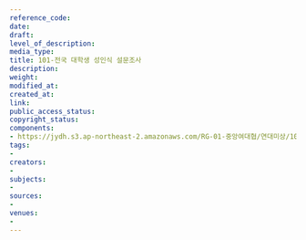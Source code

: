 ```yaml
---
reference_code: 
date: 
draft: 
level_of_description: 
media_type: 
title: 101-전국 대학생 성인식 설문조사
description: 
weight: 
modified_at: 
created_at: 
link: 
public_access_status: 
copyright_status: 
components:
- https://jydh.s3.ap-northeast-2.amazonaws.com/RG-01-중앙여대협/연대미상/101-전국+대학생+성인식+설문조사.pdf
tags:
- 
creators:
- 
subjects:
- 
sources:
- 
venues:
- 
---
```


